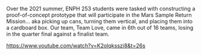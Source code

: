 Over the 2021 summer, ENPH 253 students were tasked with constructing a proof-of-concept prototype that will participate in the Mars Sample Return Mission… aka picking up cans, turning them vertical, and placing them into a cardboard box. Our team, Team Love, came in 6th out of 16 teams, losing in the quarter final against a finalist team.

https://www.youtube.com/watch?v=K2olqksszi8&t=26s
